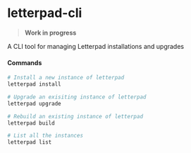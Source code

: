 # letterpad-cli

> **Work in progress**

A CLI tool for managing Letterpad installations and upgrades

#### Commands

```sh
# Install a new instance of letterpad
letterpad install

# Upgrade an exisiting instance of letterpad
letterpad upgrade

# Rebuild an existing instance of letterpad
letterpad build

# List all the instances
letterpad list



```
